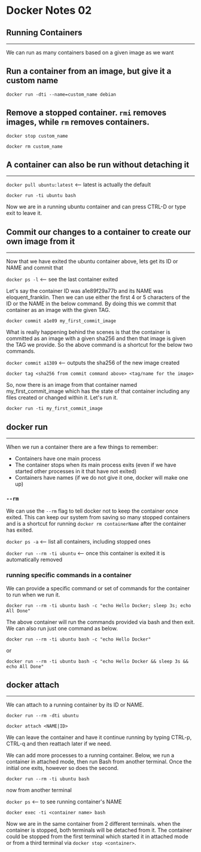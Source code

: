 # Docker Notes 02

## Running Containers

---

We can run as many containers based on a given image as we want

## Run a container from an image, but give it a custom name

`docker run -dti --name=custom_name debian`

## Remove a stopped container. `rmi` removes images, while `rm` removes containers. <br>

`docker stop custom_name`

`docker rm custom_name`

## A container can also be run without detaching it

---

`docker pull ubuntu:latest` <-- latest is actually the default

`docker run -ti ubuntu bash`

Now we are in a running ubuntu container and can press CTRL-D or type exit to leave it.

## Commit our changes to a container to create our own image from it

---

Now that we have exited the ubuntu container above, lets get its ID or NAME and commit that

`docker ps -l` <-- see the last container exited

Let's say the container ID was a1e89f29a77b and its NAME was eloquent_franklin. Then we can use
either the first 4 or 5 characters of the ID or the NAME in the below command. By doing this we
commit that container as an image with the given TAG.

`docker commit a1e89 my_first_commit_image`

What is really happening behind the scenes
is that the container is committed as an image with a given sha256 and then that image is given
the TAG we provide. So the above command is a shortcut for the below two commands.

`docker commit a1389` <-- outputs the sha256 of the new image created

`docker tag <sha256 from commit command above> <tag/name for the image>`

So, now there is an image from that container named my_first_commit_image which has the state of
that container including any files created or changed within it. Let's run it.

`docker run -ti my_first_commit_image`

## docker run

---

When we run a container there are a few things to remember:

- Containers have one main process
- The container stops when its main process exits
  (even if we have started other processes in it that have not exited)
- Containers have names (if we do not give it one, docker will make one up)

### `--rm`

We can use the `--rm` flag to tell docker not to keep the container once exited. This can keep our
system from saving so many stopped containers and is a shortcut for running `docker rm containerName`
after the container has exited.

`docker ps -a` <-- list all containers, including stopped ones

`docker run --rm -ti ubuntu` <-- once this container is exited it is automatically removed

### **running specific commands in a container**

We can provide a specific command or set of commands for the container to run when we run it.

`docker run --rm -ti ubuntu bash -c "echo Hello Docker; sleep 3s; echo All Done"`

The above container will run the commands provided via bash and then exit. We can also run just one
command as below.

`docker run --rm -ti ubuntu bash -c "echo Hello Docker"`

or

`docker run --rm -ti ubuntu bash -c "echo Hello Docker && sleep 3s && echo All Done"`

## docker attach

---

We can attach to a running container by its ID or NAME.

`docker run --rm -dti ubuntu`

`docker attach <NAME|ID>`

We can leave the container and have it continue running by typing CTRL-p, CTRL-q and then reattach
later if we need.

We can add more processes to a running container. Below, we run a container in attached mode, then
run Bash from another terminal. Once the initial one exits, however so does the second.

`docker run --rm -ti ubuntu bash`

now from another terminal

`docker ps` <-- to see running container's NAME

`docker exec -ti <container name> bash`

Now we are in the same container from 2 different terminals. when the container is stopped, both
terminals will be detached from it. The container could be stopped from the first terminal which
started it in attached mode or from a third terminal via `docker stop <container>`.
